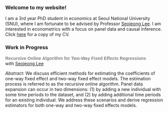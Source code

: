### Welcome to my website! 

I am a 3rd year PhD student in economics at Seoul National University (SNU), where I am fortunate to be advised by Professor [Seojeong Lee](https://sites.google.com/site/misspecifiedjay/). I am interested in econometrics with a focus on panel data and causal inference. Click [here](https://drive.google.com/file/d/1IFLzUGCty21oBD8adDTvT53uutwYUYbJ/view?usp=sharing) for a copy of my CV.

### Work in Progress

**<span style="font-family: Arial, sans-serif; color: gray;">Recursive Online Algorithm for Two-Way Fixed Effects Regressions</span>**  
with 
<a href="https://sites.google.com/site/misspecifiedjay/">Seojeong Lee</a><br />

_Abstract_: We discuss efficient methods for estimating the coefficients of one-way fixed effect and two-way fixed effect models. The estimation process is referred to as the recursive online algorithm. Panel data expansion can occur in two dimensions: (1) by adding a new individual with some time periods to the dataset, and (2) by adding additional time periods for an existing individual. We address these scenarios and derive regression estimators for both one-way and two-way fixed effects models. 
